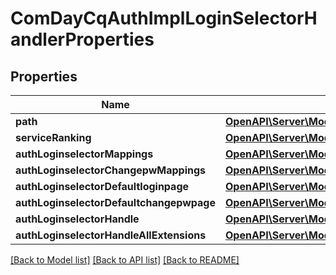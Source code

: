 # ComDayCqAuthImplLoginSelectorHandlerProperties

## Properties
Name | Type | Description | Notes
------------ | ------------- | ------------- | -------------
**path** | [**OpenAPI\Server\Model\ConfigNodePropertyString**](ConfigNodePropertyString.md) |  | [optional] 
**serviceRanking** | [**OpenAPI\Server\Model\ConfigNodePropertyInteger**](ConfigNodePropertyInteger.md) |  | [optional] 
**authLoginselectorMappings** | [**OpenAPI\Server\Model\ConfigNodePropertyArray**](ConfigNodePropertyArray.md) |  | [optional] 
**authLoginselectorChangepwMappings** | [**OpenAPI\Server\Model\ConfigNodePropertyArray**](ConfigNodePropertyArray.md) |  | [optional] 
**authLoginselectorDefaultloginpage** | [**OpenAPI\Server\Model\ConfigNodePropertyString**](ConfigNodePropertyString.md) |  | [optional] 
**authLoginselectorDefaultchangepwpage** | [**OpenAPI\Server\Model\ConfigNodePropertyString**](ConfigNodePropertyString.md) |  | [optional] 
**authLoginselectorHandle** | [**OpenAPI\Server\Model\ConfigNodePropertyArray**](ConfigNodePropertyArray.md) |  | [optional] 
**authLoginselectorHandleAllExtensions** | [**OpenAPI\Server\Model\ConfigNodePropertyBoolean**](ConfigNodePropertyBoolean.md) |  | [optional] 

[[Back to Model list]](../README.md#documentation-for-models) [[Back to API list]](../README.md#documentation-for-api-endpoints) [[Back to README]](../README.md)


